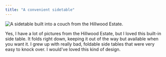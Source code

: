 ```yaml
---
title: "A convenient sidetable"
---
```


<img src="/blog/img/side-table.jpg" alt="A sidetable built into a couch from the Hillwood Estate.">

Yes, I have a lot of pictures from the Hillwood Estate, but I loved this built-in side table. It folds right down, keeping it out of the way but available when you want it. I grew up with really bad, foldable side tables that were very easy to knock over. I would've loved this kind of design.
